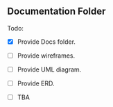 ## Documentation Folder

Todo:

- [x]  Provide Docs folder.
- [ ] Provide wireframes.
- [ ]  Provide UML diagram.
- [ ]  Provide ERD. 
- [ ]  TBA


